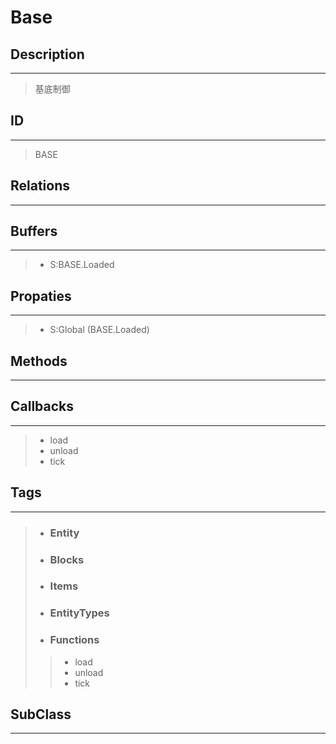# Base
## Description
***
> 基底制御
## ID
***
> BASE
## Relations
***
## Buffers
***
>* S:BASE.Loaded
## Propaties
***
>* S:Global (BASE.Loaded)
## Methods
***
## Callbacks
***
>* load
>* unload
>* tick
## Tags
***
>* ### Entity
>* ### Blocks
>* ### Items
>* ### EntityTypes
>* ### Functions
>>* load
>>* unload
>>* tick
## SubClass
***